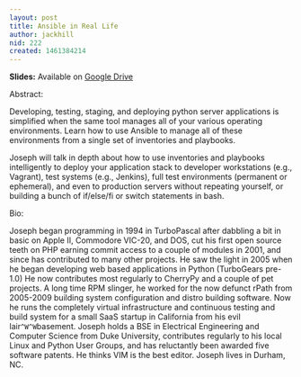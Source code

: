 ```yaml
---
layout: post
title: Ansible in Real Life
author: jackhill
nid: 222
created: 1461384214
---
```

<strong>Slides:</strong> Available on <a href="http://bit.ly/1X651Vy">Google Drive</a>

Abstract:

Developing, testing, staging, and deploying python server applications is simplified when the same tool manages all of your various operating environments. Learn how to use Ansible to manage all of these environments from a single set of inventories and playbooks.

Joseph will talk in depth about how to use inventories and playbooks intelligently to deploy your application stack to developer workstations (e.g., Vagrant), test systems (e.g., Jenkins), full test environments (permanent or ephemeral), and even to production servers without repeating yourself, or building a bunch of if/else/fi or switch statements in bash.

Bio:

Joseph began programming in 1994 in TurboPascal after dabbling a bit in basic on Apple II, Commodore VIC-20, and DOS, cut his first open source teeth on PHP earning commit access to a couple of modules in 2001, and since has contributed to many other projects. He saw the light in 2005 when he began developing web based applications in Python (TurboGears pre-1.0) He now contributes most regularly to CherryPy and a couple of pet projects. A long time RPM slinger, he worked for the now defunct rPath from 2005-2009 building system configuration and distro building software. Now he runs the completely virtual infrastructure and continuous testing and build system for a small SaaS startup in California from his evil lair`^W^W`basement. Joseph holds a BSE in Electrical Engineering and Computer Science from Duke University, contributes regularly to his local Linux and Python User Groups, and has reluctantly been awarded five software patents. He thinks VIM is the best editor. Joseph lives in Durham, NC.
